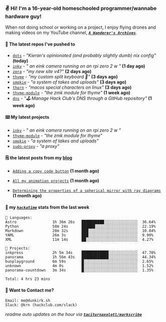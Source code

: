 ### ✌️ Hi! I'm a 16-year-old homeschooled programmer/wannabe hardware guy!

When not doing school or working on a project, I enjoy flying drones and making videos on my YouTube channel, [**_`A Wanderer's Archives`_**](https://youtube.com/@wanderer.archives).

#### 👷 The latest repos I've pushed to

- [`dots`](https://github.com/taciturnaxolotl/dots) - _"Kieran's opinionated (and probably slightly dumb) nix config"_ **(today)**
- [`inky`](https://github.com/taciturnaxolotl/inky) - _" an eink camera running on an rpi zero 2 w "_ **(1 day ago)**
- [`zera`](https://github.com/taciturnaxolotl/zera) - _"my new site v4?"_ **(2 days ago)**
- [`thyme`](https://github.com/taciturnaxolotl/thyme) - _"my custom split keyboard 🫶"_ **(3 days ago)**
- [`smokie`](https://github.com/taciturnaxolotl/smokie) - _"a system of takes and uploads"_ **(3 days ago)**
- [`thorn`](https://github.com/taciturnaxolotl/thorn) - _"macos special characters on linux"_ **(3 days ago)**
- [`thyme-module`](https://github.com/taciturnaxolotl/thyme-module) - _"the zmk module for thyme"_ **(1 week ago)**
- [`dns`](https://github.com/hackclub/dns) - _"🕹 Manage Hack Club's DNS through a GitHub repository"_ **(1 week ago)**

#### ⌨️ My latest projects

- [`inky`](https://github.com/taciturnaxolotl/inky) - _" an eink camera running on an rpi zero 2 w "_
- [`thyme-module`](https://github.com/taciturnaxolotl/thyme-module) - _"the zmk module for thyme"_
- [`smokie`](https://github.com/taciturnaxolotl/smokie) - _"a system of takes and uploads"_
- [`sudo-proxy`](https://github.com/taciturnaxolotl/sudo-proxy) - _"a proxy"_

#### 🗒️ the latest posts from my [blog](https://dunkirk.sh)

- [`Adding a copy code button`](https://dunkirk.sh/blog/adding-a-copy-button/) **(1 month ago)**

- [`All my animation projects`](https://dunkirk.sh/blog/my-animations/) **(1 month ago)**

- [`Determining the properties of a spherical mirror with ray diagrams`](https://dunkirk.sh/blog/spherical-ray-diagrams/) **(1 month ago)**



#### 📡 my [_`hackatime`_](https://waka.hackclub.com) stats from the last week

```text
💾 Languages:
Astro                1h 36m 26s   ██████████░░░░░░░░░░░░░░░  36.64%
Python               58m 24s      ██████░░░░░░░░░░░░░░░░░░░  22.19%
Markdown             28m 32s      ███░░░░░░░░░░░░░░░░░░░░░░  10.84%
YAML                 26m 3s       ███░░░░░░░░░░░░░░░░░░░░░░  9.90%
XML                  11m 14s      ██░░░░░░░░░░░░░░░░░░░░░░░  4.27%

💼 Projects:
inkpress             2h 5m 34s    ████████████░░░░░░░░░░░░░  47.70%
panorama             1h 56m 43s   ████████████░░░░░░░░░░░░░  44.34%
bunplayground        6m 59s       █░░░░░░░░░░░░░░░░░░░░░░░░  2.65%
unknown              4m 0s        █░░░░░░░░░░░░░░░░░░░░░░░░  1.52%
panorama-countdown   3m 34s       █░░░░░░░░░░░░░░░░░░░░░░░░  1.35%

Total: 4 hrs 23 mins
```

#### 📮 Want to Contact me?

```text
Email: me@dunkirk.sh
Slack: @krn (hackclub.com/slack)
```

_readme auto updates on the hour via [**`taciturnaxolotl/markscribe`**](https://github.com/taciturnaxolotl/markscribe)_
